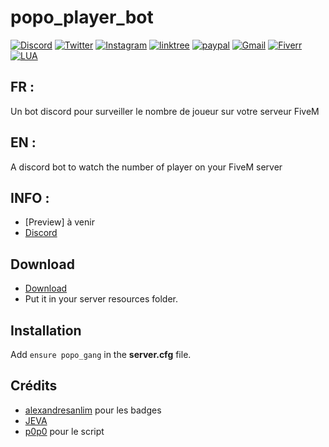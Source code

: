 # popo_player_bot

[![Discord](https://img.shields.io/badge/Discord-5865F2?style=for-the-badge&logo=discord&logoColor=white)](https://discord.gg/yQcMBUUkNc)
[![Twitter](https://img.shields.io/badge/Twitter-1DA1F2?style=for-the-badge&logo=twitter&logoColor=white)](https://twitter.com/L4P0p0)
[![Instagram](https://img.shields.io/badge/Instagram-E4405F?style=for-the-badge&logo=instagram&logoColor=white)](https://www.instagram.com/p0p0_fivem/)
[![linktree](https://img.shields.io/badge/linktree-39E09B?style=for-the-badge&logo=linktree&logoColor=white)](https://linktr.ee/p0p0_l4_t4nch3)
[![paypal](https://img.shields.io/badge/PayPal-00457C?style=for-the-badge&logo=paypal&logoColor=white)](https://paypal.me/p0p0l4t4nch3?country.x=FR&locale.x=fr_FR)
[![Gmail](https://img.shields.io/badge/Gmail-D14836?style=for-the-badge&logo=gmail&logoColor=white)](mailto:popodevfivem@gmail.com)
[![Fiverr](https://img.shields.io/badge/fiverr-1DBF73?style=for-the-badge&logo=fiverr&logoColor=white)](https://fr.fiverr.com/p0p0_l4_t4nch3?up_rollout=true)
[![LUA](https://img.shields.io/badge/Lua-2C2D72?style=for-the-badge&logo=lua&logoColor=white)](https://www.lua.org)


## FR :

Un bot discord pour surveiller le nombre de joueur sur votre serveur FiveM

## EN :

A discord bot to watch the number of player on your FiveM server

## INFO :

* [Preview] à venir
* [Discord](https://discord.gg/yQcMBUUkNc)

## Download
* [Download](https://github.com/Leap0p0/popo_player_bot/archive/refs/heads/main.zip)
* Put it in your server resources folder.

## Installation
Add ``ensure popo_gang`` in the **server.cfg** file.

## Crédits

* [alexandresanlim](https://github.com/alexandresanlim) pour les badges
* [JEVA](https://github.com/jevajs)
* [p0p0](https://github.com/Leap0p0) pour le script
